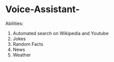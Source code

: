 # Voice-Assistant-

Abilities:
1. Automated search on Wikipedia and Youtube
2. Jokes
3. Random Facts
4. News
5. Weather
